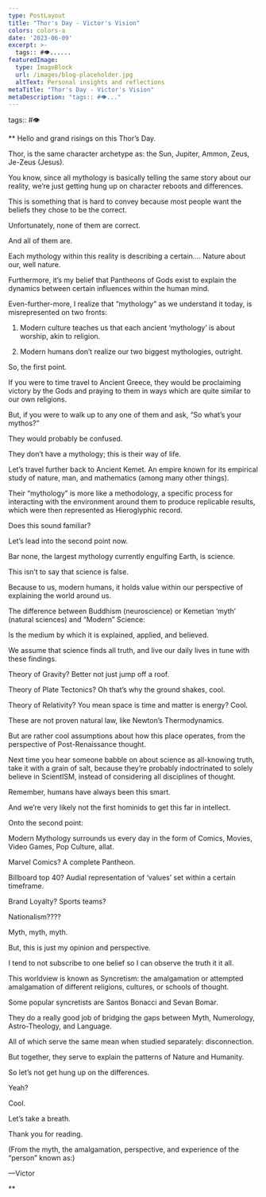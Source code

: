 ```yaml
---
type: PostLayout
title: "Thor's Day - Victor's Vision"
colors: colors-a
date: '2023-06-09'
excerpt: >-
  tags:: #👁......
featuredImage:
  type: ImageBlock
  url: /images/blog-placeholder.jpg
  altText: Personal insights and reflections
metaTitle: "Thor's Day - Victor's Vision"
metaDescription: "tags:: #👁..."
---
```

tags:: #👁

\*\*
Hello and grand risings on this Thor’s Day.

Thor, is the same character archetype as: the Sun, Jupiter, Ammon, Zeus, Je-Zeus (Jesus).

You know, since all mythology is basically telling the same story about our reality, we’re just getting hung up on character reboots and differences.

This is something that is hard to convey because most people want the beliefs they chose to be the correct.

Unfortunately, none of them are correct.

And all of them are.

Each mythology within this reality is describing a certain…. Nature about our, well nature.

Furthermore, it’s my belief that Pantheons of Gods exist to explain the dynamics between certain influences within the human mind.

Even-further-more, I realize that “mythology” as we understand it today, is misrepresented on two fronts:

1.  Modern culture teaches us that each ancient ‘mythology’ is about worship, akin to religion.

2.  Modern humans don’t realize our two biggest mythologies, outright.

So, the first point.

If you were to time travel to Ancient Greece, they would be proclaiming victory by the Gods and praying to them in ways which are quite similar to our own religions.

But, if you were to walk up to any one of them and ask, “So what’s your mythos?”

They would probably be confused.

They don’t have a mythology; this is their way of life.

Let’s travel further back to Ancient Kemet. An empire known for its empirical study of nature, man, and mathematics (among many other things).

Their “mythology” is more like a methodology, a specific process for interacting with the environment around them to produce replicable results, which were then represented as Hieroglyphic record. 

Does this sound familiar?

Let’s lead into the second point now.

Bar none, the largest mythology currently engulfing Earth, is science.

This isn’t to say that science is false.

Because to us, modern humans, it holds value within our perspective of explaining the world around us.

The difference between Buddhism (neuroscience) or Kemetian ‘myth’ (natural sciences) and “Modern” Science:

Is the medium by which it is explained, applied, and believed.

We assume that science finds all truth, and live our daily lives in tune with these findings.

Theory of Gravity? Better not just jump off a roof.

Theory of Plate Tectonics? Oh that’s why the ground shakes, cool.

Theory of Relativity? You mean space is time and matter is energy? Cool.

These are not proven natural law, like Newton’s Thermodynamics.

But are rather cool assumptions about how this place operates, from the perspective of Post-Renaissance thought.

Next time you hear someone babble on about science as all-knowing truth, take it with a grain of salt, because they’re probably indoctrinated to solely believe in ScientISM, instead of considering all disciplines of thought.

Remember, humans have always been this smart.

And we’re very likely not the first hominids to get this far in intellect.

Onto the second point:

Modern Mythology surrounds us every day in the form of Comics, Movies, Video Games, Pop Culture, allat.

Marvel Comics? A complete Pantheon.

Billboard top 40? Audial representation of ‘values’ set within a certain timeframe.

Brand Loyalty? Sports teams?

Nationalism????

Myth, myth, myth.

But, this is just my opinion and perspective.

I tend to not subscribe to one belief so I can observe the truth it it all.

This worldview is known as Syncretism: the amalgamation or attempted amalgamation of different religions, cultures, or schools of thought.

Some popular syncretists are Santos Bonacci and Sevan Bomar.

They do a really good job of bridging the gaps between Myth, Numerology, Astro-Theology, and Language.

All of which serve the same mean when studied separately: disconnection.

But together, they serve to explain the patterns of Nature and Humanity.

So let’s not get hung up on the differences.

Yeah?

Cool.

Let’s take a breath.

Thank you for reading.

(From the myth, the amalgamation, perspective, and experience of the “person” known as:)

—Victor

\*\*
